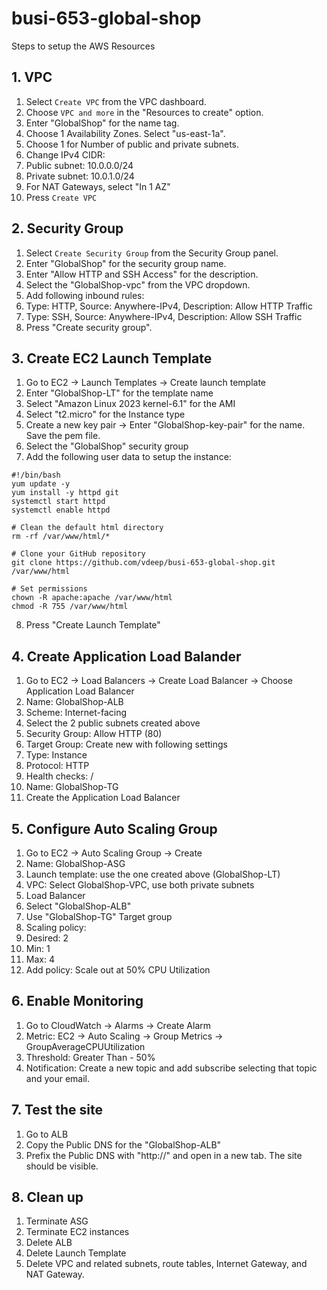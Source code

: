 # busi-653-global-shop

Steps to setup the AWS Resources

## 1. VPC

1. Select `Create VPC` from the VPC dashboard.
2. Choose `VPC and more` in the "Resources to create" option.
3. Enter "GlobalShop" for the name tag.
4. Choose 1 Availability Zones. Select "us-east-1a".
5. Choose 1 for Number of public and private subnets.
6. Change IPv4 CIDR:
7. Public subnet: 10.0.0.0/24
8. Private subnet: 10.0.1.0/24
9. For NAT Gateways, select "In 1 AZ"
10. Press `Create VPC`

## 2. Security Group

1. Select `Create Security Group` from the Security Group panel.
2. Enter "GlobalShop" for the security group name.
3. Enter "Allow HTTP and SSH Access" for the description.
4. Select the "GlobalShop-vpc" from the VPC dropdown.
5. Add following inbound rules:
6. Type: HTTP, Source: Anywhere-IPv4, Description: Allow HTTP Traffic
7. Type: SSH, Source: Anywhere-IPv4, Description: Allow SSH Traffic
8. Press "Create security group".

## 3. Create EC2 Launch Template

1. Go to EC2 -> Launch Templates -> Create launch template
2. Enter "GlobalShop-LT" for the template name
3. Select "Amazon Linux 2023 kernel-6.1" for the AMI
4. Select "t2.micro" for the Instance type
5. Create a new key pair -> Enter "GlobalShop-key-pair" for the name. Save the pem file.
6. Select the "GlobalShop" security group
7. Add the following user data to setup the instance:

  ```
  #!/bin/bash
  yum update -y
  yum install -y httpd git
  systemctl start httpd
  systemctl enable httpd

  # Clean the default html directory
  rm -rf /var/www/html/*

  # Clone your GitHub repository
  git clone https://github.com/vdeep/busi-653-global-shop.git /var/www/html

  # Set permissions
  chown -R apache:apache /var/www/html
  chmod -R 755 /var/www/html
  ```

8. Press "Create Launch Template"

## 4. Create Application Load Balander

1. Go to EC2 -> Load Balancers -> Create Load Balancer -> Choose Application Load Balancer
2. Name: GlobalShop-ALB
3. Scheme: Internet-facing
4. Select the 2 public subnets created above
5. Security Group: Allow HTTP (80)
6. Target Group: Create new with following settings
7. Type: Instance
8. Protocol: HTTP
9. Health checks: /
10. Name: GlobalShop-TG
11. Create the Application Load Balancer

## 5. Configure Auto Scaling Group

1. Go to EC2 -> Auto Scaling Group -> Create
2. Name: GlobalShop-ASG
3. Launch template: use the one created above (GlobalShop-LT)
4. VPC: Select GlobalShop-VPC, use both private subnets
5. Load Balancer
6. Select "GlobalShop-ALB"
7. Use "GlobalShop-TG" Target group
8. Scaling policy:
9. Desired: 2
10. Min: 1
11. Max: 4
12. Add policy: Scale out at 50% CPU Utilization

## 6. Enable Monitoring

1. Go to CloudWatch -> Alarms -> Create Alarm
2. Metric: EC2 -> Auto Scaling -> Group Metrics -> GroupAverageCPUUtilization
3. Threshold: Greater Than - 50%
4. Notification: Create a new topic and add subscribe selecting that topic and your email.

## 7. Test the site

1. Go to ALB
2. Copy the Public DNS for the "GlobalShop-ALB"
3. Prefix the Public DNS with "http://" and open in a new tab. The site should be visible.

## 8. Clean up

1. Terminate ASG
2. Terminate EC2 instances
3. Delete ALB
4. Delete Launch Template
5. Delete VPC and related subnets, route tables, Internet Gateway, and NAT Gateway.
